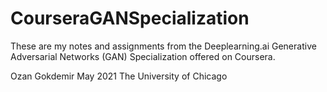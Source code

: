 # CourseraGANSpecialization

These are my notes and assignments from the Deeplearning.ai Generative Adversarial Networks (GAN) Specialization offered on Coursera. 

Ozan Gokdemir 
May 2021 
The University of Chicago
